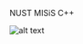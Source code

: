 NUST MISiS C++

![alt text](https://www.google.com/url?sa=i&source=images&cd=&ved=2ahUKEwi247O-kq7lAhUv-yoKHTHYAO0QjRx6BAgBEAQ&url=https%3A%2F%2Fpngimage.net%2F%25D0%25BF%25D0%25B0%25D0%25BF%25D0%25B8%25D1%2587-png-7%2F&psig=AOvVaw1tMQWtPOTc_JS12wST7AUF&ust=1571774492302937)